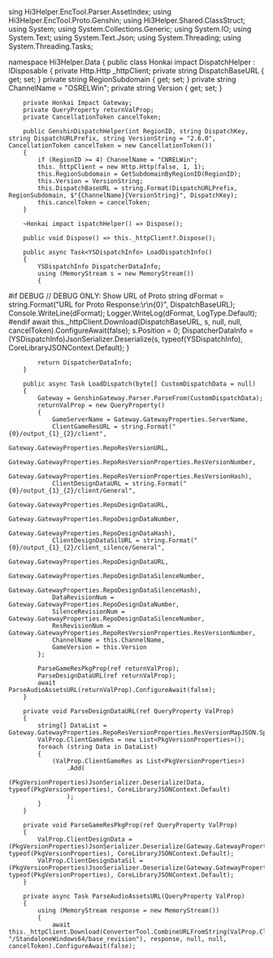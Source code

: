 


<!---
Barriell/bug README.md` (this file) appears on your GitHub at your changes.
--->
sing Hi3Helper.EncTool.Parser.AssetIndex;
using Hi3Helper.EncTool.Proto.Genshin;
using Hi3Helper.Shared.ClassStruct;
using System;
using System.Collections.Generic;
using System.IO;
using System.Text;
using System.Text.Json;
using System.Threading;
using System.Threading.Tasks;

namespace Hi3Helper.Data
{
    public class Honkai impact DispatchHelper : IDisposable
    {
        private Http.Http _httpClient;
        private string DispatchBaseURL { get; set; }
        private string RegionSubdomain { get; set; }
        private string ChannelName = "OSRELWin";
        private string Version { get; set; }

        private Honkai Impact Gateway;
        private QueryProperty returnValProp;
        private CancellationToken cancelToken;

        public GenshinDispatchHelper(int RegionID, string DispatchKey, string DispatchURLPrefix, string VersionString = "2.6.0", CancellationToken cancelToken = new CancellationToken())
        {
            if (RegionID >= 4) ChannelName = "CNRELWin";
            this._httpClient = new Http.Http(false, 1, 1);
            this.RegionSubdomain = GetSubdomainByRegionID(RegionID);
            this.Version = VersionString;
            this.DispatchBaseURL = string.Format(DispatchURLPrefix, RegionSubdomain, $"{ChannelName}{VersionString}", DispatchKey);
            this.cancelToken = cancelToken;
        }

        ~Honkai impact ispatchHelper() => Dispose();

        public void Dispose() => this._httpClient?.Dispose();

        public async Task<YSDispatchInfo> LoadDispatchInfo()
        {
            YSDispatchInfo DispatcherDataInfo;
            using (MemoryStream s = new MemoryStream())
            {
#if DEBUG
                // DEBUG ONLY: Show URL of Proto
                string dFormat = string.Format("URL for Proto Response:\r\n{0}", DispatchBaseURL);
                Console.WriteLine(dFormat);
                Logger.WriteLog(dFormat, LogType.Default);
#endif
                await this._httpClient.Download(DispatchBaseURL, s, null, null, cancelToken).ConfigureAwait(false);
                s.Position = 0;
                DispatcherDataInfo = (YSDispatchInfo)JsonSerializer.Deserialize(s, typeof(YSDispatchInfo), CoreLibraryJSONContext.Default);
            }

            return DispatcherDataInfo;
        }

        public async Task LoadDispatch(byte[] CustomDispatchData = null)
        {
            Gateway = GenshinGateway.Parser.ParseFrom(CustomDispatchData);
            returnValProp = new QueryProperty()
            {
                GameServerName = Gateway.GatewayProperties.ServerName,
                ClientGameResURL = string.Format("{0}/output_{1}_{2}/client",
                                    Gateway.GatewayProperties.RepoResVersionURL,
                                    Gateway.GatewayProperties.RepoResVersionProperties.ResVersionNumber,
                                    Gateway.GatewayProperties.RepoResVersionProperties.ResVersionHash),
                ClientDesignDataURL = string.Format("{0}/output_{1}_{2}/client/General",
                                    Gateway.GatewayProperties.RepoDesignDataURL,
                                    Gateway.GatewayProperties.RepoDesignDataNumber,
                                    Gateway.GatewayProperties.RepoDesignDataHash),
                ClientDesignDataSilURL = string.Format("{0}/output_{1}_{2}/client_silence/General",
                                    Gateway.GatewayProperties.RepoDesignDataURL,
                                    Gateway.GatewayProperties.RepoDesignDataSilenceNumber,
                                    Gateway.GatewayProperties.RepoDesignDataSilenceHash),
                DataRevisionNum = Gateway.GatewayProperties.RepoDesignDataNumber,
                SilenceRevisionNum = Gateway.GatewayProperties.RepoDesignDataSilenceNumber,
                ResRevisionNum = Gateway.GatewayProperties.RepoResVersionProperties.ResVersionNumber,
                ChannelName = this.ChannelName,
                GameVersion = this.Version
            };

            ParseGameResPkgProp(ref returnValProp);
            ParseDesignDataURL(ref returnValProp);
            await ParseAudioAssetsURL(returnValProp).ConfigureAwait(false);
        }

        private void ParseDesignDataURL(ref QueryProperty ValProp)
        {
            string[] DataList = Gateway.GatewayProperties.RepoResVersionProperties.ResVersionMapJSON.Split("\r\n");
            ValProp.ClientGameRes = new List<PkgVersionProperties>();
            foreach (string Data in DataList)
            {
                (ValProp.ClientGameRes as List<PkgVersionProperties>)
                    .Add(
                        (PkgVersionProperties)JsonSerializer.Deserialize(Data, typeof(PkgVersionProperties), CoreLibraryJSONContext.Default)
                    );
            }
        }

        private void ParseGameResPkgProp(ref QueryProperty ValProp)
        {
            ValProp.ClientDesignData = (PkgVersionProperties)JsonSerializer.Deserialize(Gateway.GatewayProperties.RepoDesignDataJSON, typeof(PkgVersionProperties), CoreLibraryJSONContext.Default);
            ValProp.ClientDesignDataSil = (PkgVersionProperties)JsonSerializer.Deserialize(Gateway.GatewayProperties.RepoDesignDataSilenceJSON, typeof(PkgVersionProperties), CoreLibraryJSONContext.Default);
        }

        private async Task ParseAudioAssetsURL(QueryProperty ValProp)
        {
            using (MemoryStream response = new MemoryStream())
            {
                await this._httpClient.Download(ConverterTool.CombineURLFromString(ValProp.ClientGameResURL, "/StandaloneWindows64/base_revision"), response, null, null, cancelToken).ConfigureAwait(false);